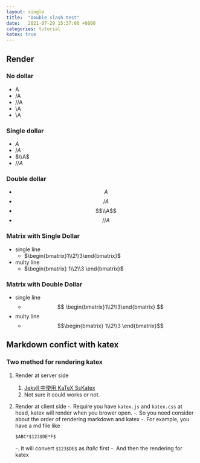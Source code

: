```yaml
---
layout: single
title:  "Double slash test"
date:   2021-07-29 15:37:00 +0800
categories: tutorial
katex: true
---
```


## Render

### No dollar

- A
- /A
- //A
- \A
- \\A

### Single dollar

- $A$
- $/A$
- $\\A$
- $//A$

### Double dollar

- $$A$$
- $$/A$$
- $$\\A$$
- $$//A$$

### Matrix with Single Dollar

- single line
  - $\begin{bmatrix}1\\2\\3\end{bmatrix}$
- multy line
  - $\begin{bmatrix}
        1\\2\\3
        \end{bmatrix}$

### Matrix with Double Dollar

- single line
  - $$
    \begin{bmatrix}1\\2\\3\end{bmatrix}
    $$
- multy line
  - $$\begin{bmatrix}
        1\\2\\3
        \end{bmatrix}$$

## Markdown confict with katex

### Two method for rendering katex

1. Render at server side
   1. [Jekyll 中使用 KaTeX SsKatex](https://frankindev.com/2017/02/08/using-katex-in-jekyll/)
   2. Not sure it could works or not.
2. Render at client side
   -. Require you have `katex.js` and `katex.css` at head, katex will render when you brower open.
   -. So you need consider about the order of rendering markdown and katex
   -. For example, you have a md file like

    ```markdown
    $ABC*$123$DE*F$
    ```

   -. It will convert `$123$DE$` as *Italic* first
   -. And then the rendering for katex
